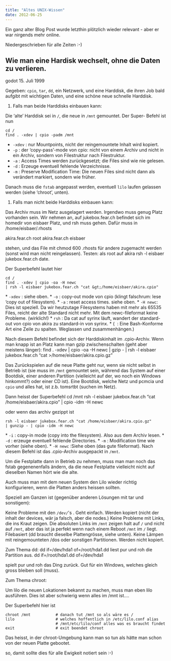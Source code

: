 ```yaml
---
title: "Altes UNIX-Wissen"
date: 2012-06-25
---
```


Ein ganz alter Blog Post wurde letzthin plötzlich wieder relevant - aber er war nirgends mehr online.

Niedergeschrieben für alle Zeiten :-)

## Wie man eine Hardisk wechselt, ohne die Daten zu verlieren.

godot 15. Juli 1999

Gegeben: `cpio`, `tar`, `dd`, ein Netzwerk, und eine Harddisk, die ihren Job bald aufgibt mit wichtigen Daten, und eine schöne neue schnelle Harddisk.

1. Falls man beide Harddisks einbauen kann:

Die ‘alte’ Harddisk sei in `/`, die neue in `/mnt` gemountet. Der Super- Befehl ist nun

```
cd /
find . -xdev | cpio -padm /mnt

```

- `-xdev` : nur Mountpoints, nicht der reingemountete Inhalt wird kopiert.
- `-p` : der ‘copy-pass’-mode von cpio: nicht von einem Archiv und nicht in ein Archiv, sondern von Filestruktur nach Filestruktur.
- `-a` : Access Times werden zurückgesetzt; die Files sind wie nie gelesen.
- `-d` : Erzeuge eventuell fehlende Verzeichnisse.
- `-m` : Preserve Modification Time: Die neuen Files sind nicht dann als verändert markiert, sondern wie früher.

Danach muss die `fstab` angepasst werden, eventuell `lilo` laufen gelassen werden (siehe ‘chroot’, unten).

1. Falls man nicht beide Harddisks einbauen kann:

Das Archiv muss im Netz ausgelagert werden. Irgendwo muss genug Platz vorhanden sein. Wir nehmen an, auf jukebox.fear.ch befindet sich im homedir von eisbaer Platz, und rsh muss gehen. Dafür muss in /home/eisbaer/.rhosts

akira.fear.ch root akira.fear.ch eisbaer

stehen, und das File mit chmod 600 .rhosts für andere zugemacht werden (sonst wird man nicht reingelassen). Testen: als root auf akira rsh -l eisbaer jukebox.fear.ch date.

Der Superbefehl lautet hier

```
cd /
find . -xdev | cpio -oa -H newc 
| rsh -l eisbaer jukebox.fear.ch "cat &gt;/home/eisbaer/akira.cpio"

```

\* `-xdev` : siehe oben. \* `-o` : copy-out mode von cpio (klingt falschrum: lese ‘copy out of filesystem). \* `-a` : reset access times. siehe oben. \* `-H newc`: Dies ist speziell. Da wir heutzutage Filesystems haben mit mehr als 65535 Files, reicht der alte Standard nicht mehr. Mit dem newc-fileformat keine Probleme. (wirklich!) \* `rsh` : Da cat auf syrinx läuft, wandert der standard-out von cpio von akira zu standard-in von syrinx. \* (  : Eine Bash-Konforme Art eine Zeile zu spalten. Weglassen und zusammenhängen.)

Nach diesem Befehl befindet sich der Harddiskinhalt im .cpio-Archiv. Wenn man knapp ist an Platz kann man gzip zwischenschalten (geht aber meistens länger): find . -xdev | cpio -oa -H newc | gzip - | rsh -l eisbaer jukebox.fear.ch “cat >/home/eisbaer/akira.cpio.gz”

Das Zurückspielen auf die neue Platte geht nur, wenn sie nicht selbst in Betrieb ist (sie muss im `/mnt` gemountet sein, während das System auf einer Bootdisk, einer anderen Partition (vielleicht auf der, wo noch ein Windows hinkommt?) oder einer CD ist). Eine Bootdisk, welche Netz und pcmcia und `cpio` und alles hat, ist z.b. tomsrtbt (suchen im Netz).

Dann heisst der Superbefehl cd /mnt rsh -l eisbaer jukebox.fear.ch “cat /home/eisbaer/akira.cpio” | cpio -idm -H newc

oder wenn das archiv gezippt ist

```
rsh -l eisbaer jukebox.fear.ch "cat /home/eisbaer/akira.cpio.gz" 
| gunzip - | cpio -idm -H newc

```

\* `-i` : copy-in mode (copy into the filesystem). Also aus dem Archiv lesen. \* `-d` : erzeuge eventuell fehlende Directories. \* `-m` : Modification time wie vorher (siehe oben). \* `-H newc` :Siehe oben (das gute fileformat). Nach diesem Befehl ist das .cpio-Archiv ausgepackt in `/mnt`.

Um die Festplatte dann in Betrieb zu nehmen, muss man man noch das fstab gegenenenfalls ändern, da die neue Festplatte vielleicht nicht auf dieselben Namen hört wie die alte.

Auch muss man mit dem neuen System den Lilo wieder richtig konfigurieren, wenn die Platten anders heissen sollten.

Speziell am Ganzen ist (gegenüber anderen Lösungen mit tar und sonstigem):

Keine Probleme mit den `/dev/`'s . Geht einfach. Werden kopiert (nicht der inhalt der devices, wär ja falsch, aber die nodes.) Keine Probleme mit Links, die ins Kraut zeigen. Die absoluten Links im `/mnt` zeigen halt auf `/` und nicht auf `/mnt`, aber das ist ja perfekt wenn nach einem Reboot `/mnt` im `/` liegt. Filebasiert (dd braucht dieselbe Plattengrösse, siehe unten). Keine Lämpen mit reingemounteten /dos oder sonstigen Partitionen. Werden nicht kopiert.

Zum Thema dd: dd if=/dev/hda1 of=/root/hda1.dd liest pur und roh die Partition aus. dd if=/root/hda1.dd of=/dev/hda1

spielt pur und roh das Ding zurück. Gut für ein Windows, welches gleich gross bleiben soll (muss).

Zum Thema chroot:

Um lilo die neuen Lokationen bekannt zu machen, muss man eben lilo ausführen. Dies ist aber schwierig wenn alles im /mnt ist….

Der Superbefehl hier ist

```
chroot /mnt           # danach tut /mnt so als wäre es /
lilo                  # welches hoffentlich in /etc/lilo.conf alias
                      # /mnt/etc/lilo/conf alles was es braucht findet
exit                  # exit beendet chroot

```

Das heisst, in der chroot-Umgebung kann man so tun als hätte man schon von der neuen Platte gebootet.

so, damit sollte dies für alle Ewigkeit notiert sein :-)
